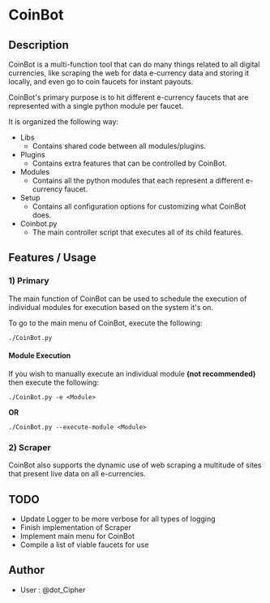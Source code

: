 # __CoinBot__

## Description

CoinBot is a multi-function tool that can do many things related to all digital currencies, like scraping the web for data e-currency data and storing it locally, and even go to coin faucets for instant payouts.

CoinBot's primary purpose is to hit different e-currency faucets that are represented with a single python module per faucet.

It is organized the following way:

- Libs
	- Contains shared code between all modules/plugins.
- Plugins
	- Contains extra features that can be controlled by CoinBot.
- Modules
	- Contains all the python modules that each represent a different e-currency faucet.
- Setup
	- Contains all configuration options for customizing what CoinBot does.
- Coinbot.py
	- The main controller script that executes all of its child features.

## Features / Usage

### 1) Primary

The main function of CoinBot can be used to schedule the execution of individual modules for execution based on the system it's on.

To go to the main menu of CoinBot, execute the following:

	./CoinBot.py

#### Module Execution

If you wish to manually execute an individual module __(not recommended)__ then execute the following:

	./CoinBot.py -e <Module>
	
__OR__

	./CoinBot.py --execute-module <Module>

### 2) Scraper

CoinBot also supports the dynamic use of web scraping a multitude of sites that present live data on all e-currencies.

## TODO

- Update Logger to be more verbose for all types of logging
- Finish implementation of Scraper
- Implement main menu for CoinBot
- Compile a list of viable faucets for use

## Author

* User : @dot_Cipher